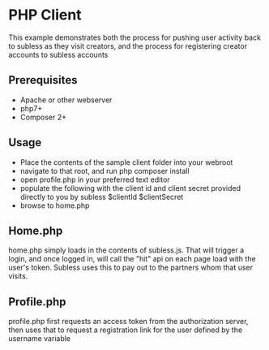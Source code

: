 # PHP Client
This example demonstrates both the process for pushing user activity back to subless as they visit creators, and the process for registering creator accounts to subless accounts

## Prerequisites 
* Apache or other webserver
* php7+
* Composer 2+

## Usage
* Place the contents of the sample client folder into your webroot
* navigate to that root, and run
	php composer install
* open profile.php in your preferred text editor
* populate the following with the client id and client secret provided directly to you by subless
	$clientId
	$clientSecret
* browse to home.php


## Home.php
home.php simply loads in the contents of subless.js. That will trigger a login, and once logged in, will call the "hit" api on each page load with the user's token. Subless uses this to pay out to the partners whom that user visits.

## Profile.php
profile.php first requests an access token from the authorization server, then uses that to request a registration link for the user defined by the username variable
